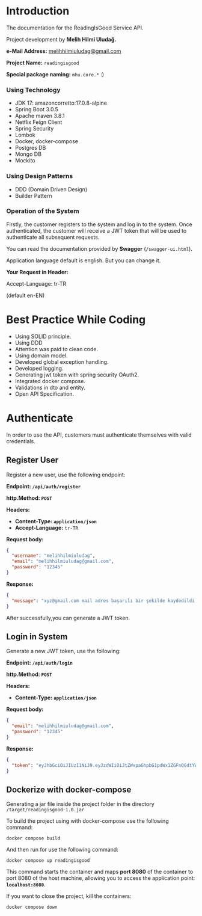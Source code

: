 # Introduction

The documentation for the ReadingIsGood Service API. 

Project development by **Melih Hilmi Uludağ.**

**e-Mail Address:** melihhilmiuludag@gmail.com

**Project Name:** `readingisgood`

**Special package naming:** `mhu.core.*`   :) 

### Using Technology
* JDK 17: amazoncorretto:17.0.8-alpine
* Spring Boot 3.0.5
* Apache maven 3.8.1
* Netflix Feign Client
* Spring Security
* Lombok
* Docker, docker-compose
* Postgres DB
* Mongo DB
* Mockito

### Using Design Patterns
* DDD (Domain Driven Design)
* Builder Pattern


### Operation of the System

Firstly, the customer registers to the system and log in to the system. Once authenticated, the customer will receive a JWT token that will be used to authenticate all subsequent requests.

You can read the documentation provided by **Swagger** (`/swagger-ui.html`).

Application language default is english. But you can change it.

**Your Request in Header:**

Accept-Language: tr-TR

(default en-EN)

# Best Practice While Coding
* Using SOLID principle.
* Using DDD
* Attention was paid to clean code.
* Using domain model.
* Developed global exception handling.
* Developed logging.
* Generating jwt token with spring security OAuth2.
* Integrated docker compose.
* Validations in dto and entity.
* Open API Specification.

# Authenticate
In order to use the API, customers must authenticate themselves with valid credentials.

## Register User
Register a new user, use the following endpoint:

**Endpoint: `/api/auth/register`**

**http.Method: `POST`**

**Headers:**

* **Content-Type: `application/json`**
* **Accept-Language:** `tr-TR`

**Request body:**

```json
{
  "username": "melihhilmiuludag",
  "email": "melihhilmiuludag@gmail.com",
  "password": "12345"
}
```

**Response:**

```json
{
  "message": "xyz@gmail.com mail adres başarılı bir şekilde kaydedildi."
}
```

After successfully,you can generate a JWT token.

## Login in System

Generate a new JWT token, use the following:

**Endpoint: `/api/auth/login`**

**http.Method: `POST`**

**Headers:**

* **Content-Type: `application/json`**

**Request body:**

```json
{
  "email": "melihhilmiuludag@gmail.com",
  "password": "12345"
}
```

**Response:**

```json
{
  "token": "eyJhbGciOiJIUzI1NiJ9.eyJzdWIiOiJtZWxpaGhpbG1pdWx1ZGFnQGdtYWlsLmNvbSIsImlhdCI6MTY5NjM1MDExOSwiZXhwIjoxNjk2MzU3MzE5fQ.18tyCaTIuxZom8t1OyBBxzAmqH33i4MGaUQBYbuTHiI"
}

```

## Dockerize with docker-compose

Generating a jar file inside the project folder in the directory `/target/readingisgood-1.0.jar`

To build the project using with docker-compose use the following command:

```console
docker compose build
```

And then run for use the following command:

```console
docker compose up readingisgood
```

This command starts the container and maps **port 8080** of the container to port 8080 of the host machine, allowing you to access the application point: **`localhost:8080`**.

If you want to close the project, kill the containers:

```console
docker compose down
```

  
